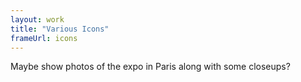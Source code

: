 ```yaml
---
layout: work
title: "Various Icons"
frameUrl: icons
---
```

Maybe show photos of the expo in Paris along with some closeups?
